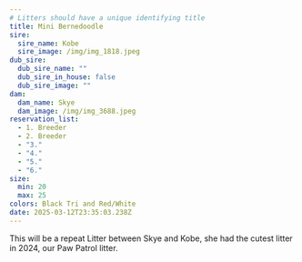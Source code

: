 ```yaml
---
# Litters should have a unique identifying title
title: Mini Bernedoodle
sire:
  sire_name: Kobe
  sire_image: /img/img_1818.jpeg
dub_sire:
  dub_sire_name: ""
  dub_sire_in_house: false
  dub_sire_image: ""
dam:
  dam_name: Skye
  dam_image: /img/img_3688.jpeg
reservation_list:
  - 1. Breeder
  - 2. Breeder
  - "3."
  - "4."
  - "5."
  - "6."
size:
  min: 20
  max: 25
colors: Black Tri and Red/White
date: 2025-03-12T23:35:03.238Z
---
```

This will be a repeat Litter between Skye and Kobe, she had the cutest litter in 2024, our Paw Patrol litter.